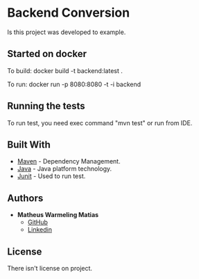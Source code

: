 # Backend Conversion
Is this project was developed to example.

## Started on docker
To build: docker build -t backend:latest .

To run: docker run -p 8080:8080 -t -i backend

## Running the tests
To run test, you need exec command "mvn test" or run from IDE.

## Built With
* [Maven](https://maven.apache.org/) - Dependency Management.
* [Java](https://docs.oracle.com/cd/E19798-01/821-1841/gilru/index.html) - Java platform technology.
* [Junit](https://junit.org/junit4/javadoc/latest/) - Used to run test.

## Authors
* **Matheus Warmeling Matias** 
    - [GitHub](https://github.com/matheussl22)
    - [Linkedin](https://www.linkedin.com/in/matheus-warmeling-matias-293aa457/)

## License
There isn't license on project.



